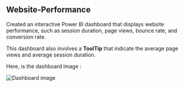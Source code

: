 ## Website-Performance
Created an interactive Power BI dashboard that displays website performance, such as session duration, page views, bounce rate, and conversion rate.

This dashboard also involves a **ToolTip** that indicate the average page views and average session duration.

Here, is the dashboard image : 

![Dashboard image](https://github.com/user-attachments/assets/5c2bf015-e4dd-4d3d-9a34-e0c54ff68872)
